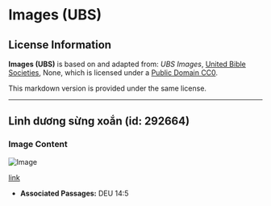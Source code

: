 # Images (UBS)

## License Information

**Images (UBS)** is based on and adapted from: _UBS Images_, [United Bible Societies](https://unitedbiblesocieties.org/), None, which is licensed under a [Public Domain CC0](https://creativecommons.org/public-domain/cc0/).

This markdown version is provided under the same license.



--------------------------------

## Linh dương sừng xoắn (id: 292664)

### Image Content

![Image](https://cdn.aquifer.bible/aquifer-content/resources/Media/WEB-0007_addax.jpg)

[link](https://cdn.aquifer.bible/aquifer-content/resources/Media/WEB-0007_addax.jpg)

* **Associated Passages:** DEU 14:5

